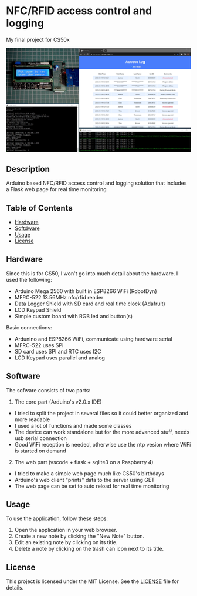 # NFC/RFID access control and logging
My final project for CS50x

[![Watch the video](screenshot.png)](https://youtu.be/T-D1KVIuvjA)

<!-- ![screenshot.png](screenshot.png) -->

## Description

Arduino based NFC/RFID access control and logging solution
that includes a Flask web page for real time monitoring

## Table of Contents

- [Hardware](#hardware)
- [Softdware](#software)
- [Usage](#usage)
- [License](#license)

## Hardware
Since this is for CS50, I won't go into much detail about the hardware.
I used the following:

- Arduino Mega 2560 with built in ESP8266 WiFi (RobotDyn)
- MFRC-522 13.56MHz nfc/rfid reader
- Data Logger Shield with SD card and real time clock (Adafruit)
- LCD Keypad Shield
- Simple custom board with RGB led and button(s)

Basic connections:
- Ardunino and ESP8266 WiFi, communicate using hardware serial
- MFRC-522 uses SPI
- SD card uses SPI and RTC uses I2C
- LCD Keypad uses parallel and analog

## Software

The sofware consists of two parts:
1. The core part (Arduino's v2.0.x IDE) 
- I tried to split the project in several files so it could better organized and more readable
- I used a lot of functions and made some classes
- The device can work standalone but for the more advanced stuff, needs usb serial connection
- Good WiFi reception is needed, otherwise use the ntp vesion where WiFi is started on demand

2. The web part (vscode + flask + sqlite3 on a Raspberry 4)
- I tried to make a simple web page much like CS50's birthdays
- Arduino's web client "prints" data to the server using GET
- The web page can be set to auto reload for real time monitoring

## Usage

To use the application, follow these steps:

1. Open the application in your web browser.
2. Create a new note by clicking the "New Note" button.
3. Edit an existing note by clicking on its title.
4. Delete a note by clicking on the trash can icon next to its title.

## License

This project is licensed under the MIT License. See the [LICENSE](LICENSE) file for details.
